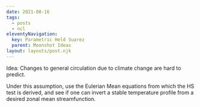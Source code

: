 ```yaml
---
date: 2021-08-16
tags:
  - posts
  - ncl
eleventyNavigation:
  key: Parametric Held Suarez
  parent: Moonshot Ideas
layout: layouts/post.njk
---
```



Idea: Changes to general circulation due to climate change are hard to predict.

Under this assumption, use the Eulerian Mean equations from which
the HS test is derived, and see if one can invert a stable temperature
profile from a desired zonal mean streamfunction.

